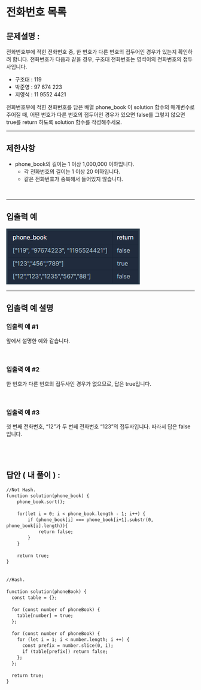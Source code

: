 # 전화번호 목록

## 문제설명 :

전화번호부에 적힌 전화번호 중, 한 번호가 다른 번호의 접두어인 경우가 있는지 확인하려 합니다.
전화번호가 다음과 같을 경우, 구조대 전화번호는 영석이의 전화번호의 접두사입니다.

- 구조대 : 119
- 박준영 : 97 674 223
- 지영석 : 11 9552 4421

전화번호부에 적힌 전화번호를 담은 배열 phone_book 이 solution 함수의 매개변수로 주어질 때, 어떤 번호가 다른 번호의 접두어인 경우가 있으면 false를 그렇지 않으면 true를 return 하도록 solution 함수를 작성해주세요.

---

## 제한사항

- phone_book의 길이는 1 이상 1,000,000 이하입니다.
  - 각 전화번호의 길이는 1 이상 20 이하입니다.
  - 같은 전화번호가 중복해서 들어있지 않습니다.

<br/>

---

## 입출력 예

<img src ='전화번호 목록.png'>

<br/>

---

## 입출력 예 설명

### 입출력 예 #1

앞에서 설명한 예와 같습니다.

<br/>

### 입출력 예 #2

한 번호가 다른 번호의 접두사인 경우가 없으므로, 답은 true입니다.

<br/>

### 입출력 예 #3

첫 번째 전화번호, “12”가 두 번째 전화번호 “123”의 접두사입니다. 따라서 답은 false입니다.

## <br/>

## 답안 ( 내 풀이 ) :

```
//Not Hash.
function solution(phone_book) {
    phone_book.sort();

    for(let i = 0; i < phone_book.length - 1; i++) {
        if (phone_book[i] === phone_book[i+1].substr(0, phone_book[i].length)){
            return false;
        }
    }

    return true;
}


//Hash.

function solution(phoneBook) {
  const table = {};

  for (const number of phoneBook) {
    table[number] = true;
  };

  for (const number of phoneBook) {
    for (let i = 1; i < number.length; i ++) {
      const prefix = number.slice(0, i);
      if (table[prefix]) return false;
    };
  };

  return true;
}
```
